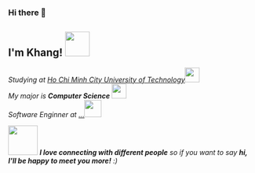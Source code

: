 ### Hi there 👋

<!--
**khangsk/khangsk** is a ✨ _special_ ✨ repository because its `README.md` (this file) appears on your GitHub profile.

Here are some ideas to get you started:

- 🔭 I’m currently working on ...
- 🌱 I’m currently learning ...
- 👯 I’m looking to collaborate on ...
- 🤔 I’m looking for help with ...
- 💬 Ask me about ...
- 📫 How to reach me: ...
- 😄 Pronouns: ...
- ⚡ Fun fact: ...
-->

<h2> I'm Khang! <img src="https://media.giphy.com/media/mGcNjsfWAjY5AEZNw6/giphy.gif" width="50"></h2>
<p><em>Studying at <a href="https://www.facebook.com/truongdhbachkhoa">Ho Chi Minh City University of Technology</a><img src="https://media.giphy.com/media/fYSnHlufseco8Fh93Z/giphy.gif" width="30"> <br> My major is <b>Computer Science</b> <img src="https://media.giphy.com/media/VgCDAzcKvsR6OM0uWg/giphy.gif" width="30">
<br>Software Enginner at <a href="">...</a><img src="https://media.giphy.com/media/WUlplcMpOCEmTGBtBW/giphy.gif" width="35"> 
</em></p>
<img src="https://media.giphy.com/media/LnQjpWaON8nhr21vNW/giphy.gif" width="60"> <em><b>I love connecting with different people</b> so if you want to say <b>hi, I'll be happy to meet you more!</b> :)</em>
